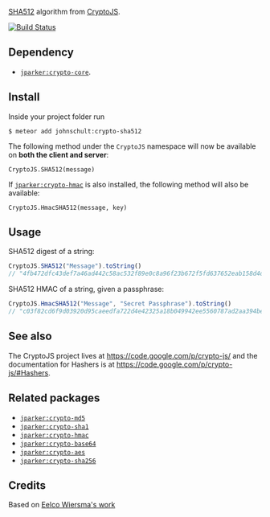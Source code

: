 [SHA512](https://en.wikipedia.org/wiki/SHA-2) algorithm from [CryptoJS](https://code.google.com/p/crypto-js/).

[![Build Status](https://secure.travis-ci.org/johnschult/meteor-crypto-sha512.png)](http://travis-ci.org/johnschult/meteor-crypto-sha512)

Dependency
----------
- [`jparker:crypto-core`](https://github.com/p-j/meteor-crypto-core).

Install
-------

Inside your project folder run
```
$ meteor add johnschult:crypto-sha512
```
The following method under the `CryptoJS` namespace will now be available
on **both the client and server**:

`CryptoJS.SHA512(message)`

If [`jparker:crypto-hmac`](https://github.com/p-j/meteor-crypto-hmac) is also installed, the following method will also be available:

`CryptoJS.HmacSHA512(message, key)`


Usage
-----
SHA512 digest of a string:
```javascript
CryptoJS.SHA512("Message").toString()
// "4fb472dfc43def7a46ad442c58ac532f89e0c8a96f23b672f5fd637652eab158d4d589444ef7530a34e6626b40830b4e1ec5364611ae31c599bffa958e8b4c4e"
```

SHA512 HMAC of a string, given a passphrase:
```javascript
CryptoJS.HmacSHA512("Message", "Secret Passphrase").toString()
// "c03f82cd6f9d03920d95caeedfa722d4e42325a18b049942ee5560787ad2aa394be6b95849c563ecdd37495726cd6236529a721b563b9778dd6119939bcab7e1"
```

See also
--------
The CryptoJS project lives at <https://code.google.com/p/crypto-js/> and the documentation for Hashers is at <https://code.google.com/p/crypto-js/#Hashers>.

Related packages
----------------

- [`jparker:crypto-md5`](https://github.com/p-j/meteor-crypto-md5)
- [`jparker:crypto-sha1`](https://github.com/p-j/meteor-crypto-sha1)
- [`jparker:crypto-hmac`](https://github.com/p-j/meteor-crypto-hmac)
- [`jparker:crypto-base64`](https://github.com/p-j/meteor-crypto-base64)
- [`jparker:crypto-aes`](https://github.com/p-j/meteor-crypto-aes)
- [`jparker:crypto-sha256`](https://github.com/p-j/meteor-crypto-sha256)

Credits
-------

Based on [Eelco Wiersma's work](https://github.com/Pagebakers/meteor-crypto-sha256)
